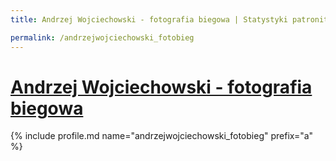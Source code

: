 ```yaml
---
title: Andrzej Wojciechowski - fotografia biegowa | Statystyki patronite.pl | Patromierz

permalink: /andrzejwojciechowski_fotobieg
---
```


# [Andrzej Wojciechowski - fotografia biegowa](https://patronite.pl/andrzejwojciechowski_fotobieg)

{% include profile.md name="andrzejwojciechowski_fotobieg" prefix="a" %}
